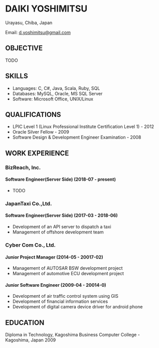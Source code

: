 # DAIKI YOSHIMITSU

Urayasu, Chiba, Japan

Email: d.yoshimitsu@gmail.com

## OBJECTIVE

TODO

## SKILLS

- Languages: C, C#, Java, Scala, Ruby, SQL
- Databases: MySQL, Oracle, MS SQL Server
- Software: Microsoft Office, UNIX/Linux

## QUALIFICATIONS

- LPIC Level 1 (Linux Professional Institute Certification Level 1) - 2012
- Oracle Silver Fellow - 2009
- Software Design & Development Engineer Examination - 2008

## WORK EXPERIENCE

### **BizReach, Inc.**

#### Software Engineer(Server Side) (2018-07 - present)

- TODO

### **JapanTaxi Co.,Ltd.**

#### Software Engineer(Server Side) (2017-03 - 2018-06)

- Development of an API server to dispatch a taxi
- Management of offshore development team

### **Cyber Com Co., Ltd.**

#### Junior Project Manager (2014-05 - 20017-02)

- Management of AUTOSAR BSW development project
- Management of automotive ECU development project

#### Junior Software Engineer (2009-04 - 20014-0)

- Development of air traffic control system using GIS
- Development of financial information services
- Development of digital camera device driver for android phone

## EDUCATION

Diploma in Technology, Kagoshima Business Computer College - Kagoshima, Japan 2009
